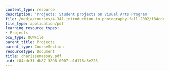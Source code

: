 ```yaml
---
content_type: resource
description: 'Projects: Student projects on Visual Arts Program'
file: /media/courses/4-341-introduction-to-photography-fall-2002/f84cdc3fdb8738980007a1d176a5e226_charissemassay.pdf
file_type: application/pdf
learning_resource_types:
- Projects
ocw_type: OCWFile
parent_title: Projects
parent_type: CourseSection
resourcetype: Document
title: charissemassay.pdf
uid: f84cdc3f-db87-3898-0007-a1d176a5e226
---
```

